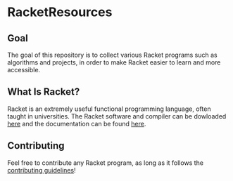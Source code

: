 # RacketResources

## Goal

The goal of this repository is to collect various Racket programs such as algorithms and projects, in order to make Racket easier to learn and more accessible. 

## What Is Racket? 

Racket is an extremely useful functional programming language, often taught in universities. The Racket software and compiler can be dowloaded [here](https://download.racket-lang.org/) and the documentation can be found [here](https://docs.racket-lang.org/).

## Contributing

Feel free to contribute any Racket program, as long as it follows the [contributing guidelines](./CONTRIBUTING.md)! 
